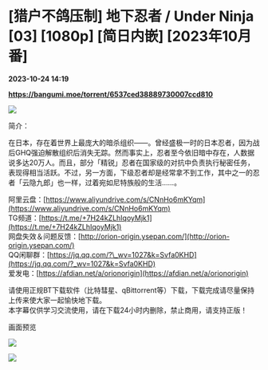 # [猎户不鸽压制] 地下忍者 / Under Ninja [03] [1080p] [简日内嵌] [2023年10月番]

**2023-10-24 14:19**

**https://bangumi.moe/torrent/6537ced38889730007ccd810**

![](https://s3.bmp.ovh/imgs/2023/10/10/e887b243ed094211.jpg)

简介：

在日本，存在着世界上最庞大的暗杀组织——。曾经盛极一时的日本忍者，因为战后GHQ强迫解散组织后消失无踪。然而事实上，忍者至今依旧暗中存在，人数据说多达20万人。而且，部分「精锐」忍者在国家级的对抗中负责执行秘密任务，表现得相当活跃。不过，另一方面，下级忍者却是经常拿不到工作，其中之一的忍者「云隐九郎」也一样，过着宛如尼特族般的生活……。

阿里云盘：[https://www.aliyundrive.com/s/CNnHo6mKYqm](https://www.aliyundrive.com/s/CNnHo6mKYqm)  
TG频道：[https://t.me/+7H24kZLhIqoyMjk1](https://t.me/+7H24kZLhIqoyMjk1)  
网盘失效＆问题反馈：[http://orion-origin.ysepan.com/](http://orion-origin.ysepan.com/)  
QQ闲聊群：[https://jq.qq.com/?\_wv=1027&k=Svfa0KHD](https://jq.qq.com/?_wv=1027&k=Svfa0KHD)  
爱发电：[https://afdian.net/a/orionorigin](https://afdian.net/a/orionorigin)

请使用正规BT下载软件（比特彗星、qBittorrent等）下载，下载完成请尽量保持上传来使大家一起愉快地下载。  
本字幕仅供学习交流使用，请在下载24小时内删除，禁止商用，请支持正版！

画面预览  

![](https://s3.bmp.ovh/imgs/2023/10/24/dfd318d18c99f823.png)  

![](https://s3.bmp.ovh/imgs/2023/10/24/29170ec906d1e100.png)